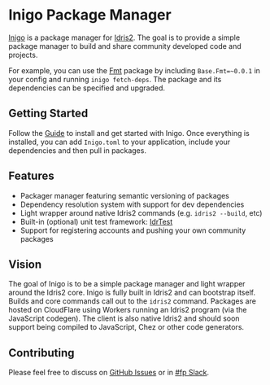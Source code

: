
# Inigo Package Manager

[Inigo](https://github.com/hayesgm/inigo) is a package manager for [Idris2](https://www.idris-lang.org/). The goal is to provide a simple package manager to build and share community developed code and projects.

For example, you can use the [Fmt](https://inigo.pm/packages/Base/Fmt) package by including `Base.Fmt=~0.0.1` in your config and running `inigo fetch-deps`. The package and its dependencies can be specified and upgraded.

## Getting Started

Follow the [Guide](/guide) to install and get started with Inigo. Once everything is installed, you can add `Inigo.toml` to your application, include your dependencies and then pull in packages.

## Features

 * Packager manager featuring semantic versioning of packages
 * Dependency resolution system with support for dev dependencies
 * Light wrapper around native Idris2 commands (e.g. `idris2 --build`, etc)
 * Built-in (optional) unit test framework: [IdrTest](https://inigo.pm/packages/Base/IdrTest)
 * Support for registering accounts and pushing your own community packages

## Vision

The goal of Inigo is to be a simple package manager and light wrapper around the Idris2 core. Inigo is fully built in Idris2 and can bootstrap itself. Builds and core commands call out to the `idris2` command. Packages are hosted on CloudFlare using Workers running an Idris2 program (via the JavaScript codegen). The client is also native Idris2 and should soon support being compiled to JavaScript, Chez or other code generators.

## Contributing

Please feel free to discuss on [GitHub Issues](https://github.com/hayesgm/inigo/issues) or in [#fp Slack](https://functionalprogramming.slack.com/).
